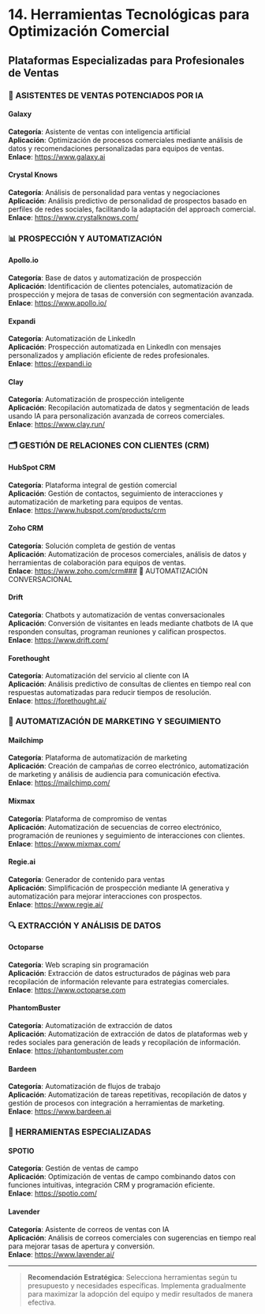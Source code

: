 # 14. Herramientas Tecnológicas para Optimización Comercial

## Plataformas Especializadas para Profesionales de Ventas

### 🤖 ASISTENTES DE VENTAS POTENCIADOS POR IA

#### Galaxy
**Categoría**: Asistente de ventas con inteligencia artificial  
**Aplicación**: Optimización de procesos comerciales mediante análisis de datos y recomendaciones personalizadas para equipos de ventas.  
**Enlace**: https://www.galaxy.ai

#### Crystal Knows
**Categoría**: Análisis de personalidad para ventas y negociaciones  
**Aplicación**: Análisis predictivo de personalidad de prospectos basado en perfiles de redes sociales, facilitando la adaptación del approach comercial.  
**Enlace**: https://www.crystalknows.com/

### 📊 PROSPECCIÓN Y AUTOMATIZACIÓN

#### Apollo.io
**Categoría**: Base de datos y automatización de prospección  
**Aplicación**: Identificación de clientes potenciales, automatización de prospección y mejora de tasas de conversión con segmentación avanzada.  
**Enlace**: https://www.apollo.io/

#### Expandi
**Categoría**: Automatización de LinkedIn  
**Aplicación**: Prospección automatizada en LinkedIn con mensajes personalizados y ampliación eficiente de redes profesionales.  
**Enlace**: https://expandi.io

#### Clay
**Categoría**: Automatización de prospección inteligente  
**Aplicación**: Recopilación automatizada de datos y segmentación de leads usando IA para personalización avanzada de correos comerciales.  
**Enlace**: https://www.clay.run/

### 🗂️ GESTIÓN DE RELACIONES CON CLIENTES (CRM)

#### HubSpot CRM
**Categoría**: Plataforma integral de gestión comercial  
**Aplicación**: Gestión de contactos, seguimiento de interacciones y automatización de marketing para equipos de ventas.  
**Enlace**: https://www.hubspot.com/products/crm

#### Zoho CRM
**Categoría**: Solución completa de gestión de ventas  
**Aplicación**: Automatización de procesos comerciales, análisis de datos y herramientas de colaboración para equipos de ventas.  
**Enlace**: https://www.zoho.com/crm### 💬 AUTOMATIZACIÓN CONVERSACIONAL

#### Drift
**Categoría**: Chatbots y automatización de ventas conversacionales  
**Aplicación**: Conversión de visitantes en leads mediante chatbots de IA que responden consultas, programan reuniones y califican prospectos.  
**Enlace**: https://www.drift.com/

#### Forethought
**Categoría**: Automatización del servicio al cliente con IA  
**Aplicación**: Análisis predictivo de consultas de clientes en tiempo real con respuestas automatizadas para reducir tiempos de resolución.  
**Enlace**: https://forethought.ai/

### 📧 AUTOMATIZACIÓN DE MARKETING Y SEGUIMIENTO

#### Mailchimp
**Categoría**: Plataforma de automatización de marketing  
**Aplicación**: Creación de campañas de correo electrónico, automatización de marketing y análisis de audiencia para comunicación efectiva.  
**Enlace**: https://mailchimp.com/

#### Mixmax
**Categoría**: Plataforma de compromiso de ventas  
**Aplicación**: Automatización de secuencias de correo electrónico, programación de reuniones y seguimiento de interacciones con clientes.  
**Enlace**: https://www.mixmax.com/

#### Regie.ai
**Categoría**: Generador de contenido para ventas  
**Aplicación**: Simplificación de prospección mediante IA generativa y automatización para mejorar interacciones con prospectos.  
**Enlace**: https://www.regie.ai/

### 🔍 EXTRACCIÓN Y ANÁLISIS DE DATOS

#### Octoparse
**Categoría**: Web scraping sin programación  
**Aplicación**: Extracción de datos estructurados de páginas web para recopilación de información relevante para estrategias comerciales.  
**Enlace**: https://www.octoparse.com

#### PhantomBuster
**Categoría**: Automatización de extracción de datos  
**Aplicación**: Automatización de extracción de datos de plataformas web y redes sociales para generación de leads y recopilación de información.  
**Enlace**: https://phantombuster.com

#### Bardeen
**Categoría**: Automatización de flujos de trabajo  
**Aplicación**: Automatización de tareas repetitivas, recopilación de datos y gestión de procesos con integración a herramientas de marketing.  
**Enlace**: https://www.bardeen.ai

### 📱 HERRAMIENTAS ESPECIALIZADAS

#### SPOTIO
**Categoría**: Gestión de ventas de campo  
**Aplicación**: Optimización de ventas de campo combinando datos con funciones intuitivas, integración CRM y programación eficiente.  
**Enlace**: https://spotio.com/

#### Lavender
**Categoría**: Asistente de correos de ventas con IA  
**Aplicación**: Análisis de correos comerciales con sugerencias en tiempo real para mejorar tasas de apertura y conversión.  
**Enlace**: https://www.lavender.ai/

---

> **Recomendación Estratégica**: Selecciona herramientas según tu presupuesto y necesidades específicas. Implementa gradualmente para maximizar la adopción del equipo y medir resultados de manera efectiva.